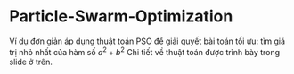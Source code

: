 # Particle-Swarm-Optimization
Ví dụ đơn giản áp dụng thuật toán PSO để giải quyết bài toán tối ưu: tìm giá trị nhỏ nhất của hàm số $`a^2 + b^2`$
Chi tiết về thuật toán được trình bày trong slide ở trên.
